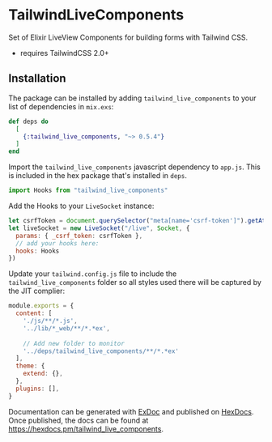 # TailwindLiveComponents

Set of Elixir LiveView Components for building forms with Tailwind CSS.

- requires TailwindCSS 2.0+

## Installation

The package can be installed by adding `tailwind_live_components` to your list of dependencies in `mix.exs`:

```elixir
def deps do
  [
    {:tailwind_live_components, "~> 0.5.4"}
  ]
end
```

Import the `tailwind_live_components` javascript dependency to `app.js`.
This is included in the hex package that's installed in `deps`.

```javascript
import Hooks from "tailwind_live_components"
```

Add the Hooks to your `LiveSocket` instance:

```javascript
let csrfToken = document.querySelector("meta[name='csrf-token']").getAttribute("content")
let liveSocket = new LiveSocket("/live", Socket, {
  params: { _csrf_token: csrfToken },
  // add your hooks here:
  hooks: Hooks
})
```

Update your `tailwind.config.js` file to include the `tailwind_live_components`
folder so all styles used there will be captured by the JIT complier:

```js
module.exports = {
  content: [
    './js/**/*.js',
    '../lib/*_web/**/*.*ex',
    
    // Add new folder to monitor
    '../deps/tailwind_live_components/**/*.*ex'
  ],
  theme: {
    extend: {},
  },
  plugins: [],
}
```

Documentation can be generated with [ExDoc](https://github.com/elixir-lang/ex_doc)
and published on [HexDocs](https://hexdocs.pm). Once published, the docs can
be found at <https://hexdocs.pm/tailwind_live_components>.

